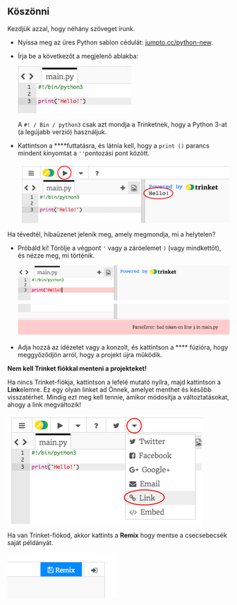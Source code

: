 ## Köszönni

Kezdjük azzal, hogy néhány szöveget írunk.

+ Nyissa meg az üres Python sablon cédulát: <a href="http://jumpto.cc/python-new" target="_blank">jumpto.cc/python-new</a>.

+ Írja be a következőt a megjelenő ablakba:
    
    ![screenshot](images/me-hi.png)
    
    A `#! / Bin / python3` csak azt mondja a Trinketnek, hogy a Python 3-at (a legújabb verzió) használjuk.

+ Kattintson a ****futtatásra, és látnia kell, hogy a `print ()` parancs mindent kinyomtat a `''`pontozási pont között.
    
    ![screenshot](images/me-hi-test.png)

Ha tévedtél, hibaüzenet jelenik meg, amely megmondja, mi a helytelen?

+ Próbáld ki! Törölje a végpont `'` vagy a záróelemet `)` (vagy mindkettőt), és nézze meg, mi történik.
    
    ![screenshot](images/me-syntax.png)

+ Adja hozzá az idézetet vagy a konzolt, és kattintson a **** fúzióra, hogy meggyőződjön arról, hogy a projekt újra működik.

**Nem kell Trinket fiókkal menteni a projekteket!**

Ha nincs Trinket-fiókja, kattintson a lefelé mutató nyílra, majd kattintson a **Link**elemre. Ez egy olyan linket ad Önnek, amelyet menthet és később visszatérhet. Mindig ezt meg kell tennie, amikor módosítja a változtatásokat, ahogy a link megváltozik!

![screenshot](images/me-link.png)

Ha van Trinket-fiókod, akkor kattints a **Remix** hogy mentse a csecsebecsék saját példányát.

![screenshot](images/me-remix.png)